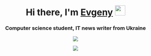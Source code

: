 <h1 align="center">Hi there, I'm <a href="https://daniilshat.ru/" target="_blank">Evgeny</a> 
<img src="https://github.com/blackcater/blackcater/raw/main/images/Hi.gif" height="32"/></h1>
<h3 align="center">Computer science student, IT news writer from Ukraine</h3>

<p align="center">
  <img src="https://github-readme-stats.vercel.app/api?username=karavang&count_private=true&show_icons=true&theme=buefy" />
</p>

<p align="center">
  <img src="https://github-readme-stats.vercel.app/api/top-langs/?username=karavang&layout=compact&theme=buefy" />
</p>



